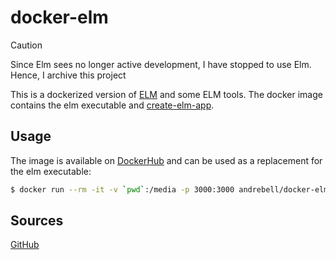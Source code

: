 # docker-elm

> [!CAUTION]
> Since Elm sees no longer active development, I have stopped to use Elm.
> Hence, I archive this project

This is a dockerized version of [ELM](https://elm-lang.org) and some ELM tools.
The docker image contains the elm executable and [create-elm-app](https://github.com/halfzebra/create-elm-app).

## Usage

The image is available on [DockerHub](https://hub.docker.com) and can be used as a replacement for the elm executable:

```bash
$ docker run --rm -it -v `pwd`:/media -p 3000:3000 andrebell/docker-elm elm
```

## Sources

[GitHub](https://github.com/andrebell/docker-elm)
